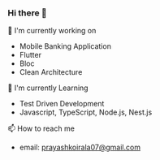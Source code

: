 ### Hi there 👋

🔭 I'm currently working on
- Mobile Banking Application
- Flutter
- Bloc
- Clean Architecture

🌱 I'm currently Learning
- Test Driven Development
- Javascript, TypeScript, Node.js, Nest.js


📫 How to reach me 
- email: prayashkoirala07@gmail.com

<!--
**Prayash07/Prayash07** is a ✨ _special_ ✨ repository because its `README.md` (this file) appears on your GitHub profile.

Here are some ideas to get you started:

- 🔭 I’m currently working on ...
- 🌱 I’m currently learning ...
- 👯 I’m looking to collaborate on ...
- 🤔 I’m looking for help with ...
- 💬 Ask me about ...
- 📫 How to reach me: ...
- 😄 Pronouns: ...
- ⚡ Fun fact: ...
-->
